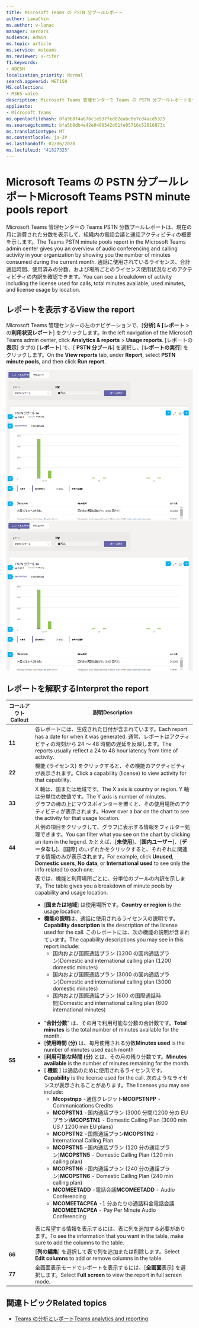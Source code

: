 ```yaml
---
title: Microsoft Teams の PSTN 分プールレポート
author: LanaChin
ms.author: v-lanac
manager: serdars
audience: Admin
ms.topic: article
ms.service: msteams
ms.reviewer: v-rifer
f1.keywords:
- NOCSH
localization_priority: Normal
search.appverid: MET150
MS.collection:
- M365-voice
description: Microsoft Teams 管理センターで Teams の PSTN 分プールレポートを使用して、組織内の現在の月に消費された分数を確認する方法について説明します。
appliesto:
- Microsoft Teams
ms.openlocfilehash: 0fa9b8f4a676c1e937fed02eabc0e7cd4acd5325
ms.sourcegitcommit: bfa5b8db4e42e0480542d61fe05716c52016873c
ms.translationtype: MT
ms.contentlocale: ja-JP
ms.lasthandoff: 02/06/2020
ms.locfileid: "41827325"
---
```

# <a name="microsoft-teams-pstn-minute-pools-report"></a><span data-ttu-id="5f957-103">Microsoft Teams の PSTN 分プールレポート</span><span class="sxs-lookup"><span data-stu-id="5f957-103">Microsoft Teams PSTN minute pools report</span></span>

<span data-ttu-id="5f957-104">Microsoft Teams 管理センターの Teams PSTN 分数プールレポートは、現在の月に消費された分数を表示して、組織内の電話会議と通話アクティビティの概要を示します。</span><span class="sxs-lookup"><span data-stu-id="5f957-104">The Teams PSTN minute pools report in the Microsoft Teams admin center gives you an overview of audio conferencing and calling activity in your organization by showing you the number of minutes consumed during the current month.</span></span> <span data-ttu-id="5f957-105">通話に使用されているライセンス、合計通話時間、使用済みの分数、および場所ごとのライセンス使用状況などのアクティビティの内訳を確認できます。</span><span class="sxs-lookup"><span data-stu-id="5f957-105">You can see a breakdown of activity including the license used for calls, total minutes available, used minutes, and license usage by location.</span></span>

## <a name="view-the-report"></a><span data-ttu-id="5f957-106">レポートを表示する</span><span class="sxs-lookup"><span data-stu-id="5f957-106">View the report</span></span>

<span data-ttu-id="5f957-107">Microsoft Teams 管理センターの左のナビゲーションで、[**分析] & [レポート** > の**利用状況レポート**] をクリックします。</span><span class="sxs-lookup"><span data-stu-id="5f957-107">In the left navigation of the Microsoft Teams admin center, click **Analytics & reports** > **Usage reports**.</span></span> <span data-ttu-id="5f957-108">[レポートの**表示**] タブの [**レポート**] で、[ **PSTN 分プール**] を選択し、[**レポートの実行**] をクリックします。</span><span class="sxs-lookup"><span data-stu-id="5f957-108">On the **View reports** tab, under **Report**, select **PSTN minute pools**, and then click **Run report**.</span></span>

<span data-ttu-id="5f957-109">![管理センターの Teams の PSTN 分単位のプールレポートのスクリーンショット](../media/teams-reports-pstn-minute-pools-with-callouts.png "番号付き吹き出しが含まれる Microsoft Teams 管理センターの Teams PSTN 分プールレポートのスクリーンショット")</span><span class="sxs-lookup"><span data-stu-id="5f957-109">![Screenshot of the Teams PSTN minute pools report in the admin center](../media/teams-reports-pstn-minute-pools-with-callouts.png "Screenshot of the Teams PSTN minute pools report in the Microsoft Teams admin center with numbered callouts")</span></span>

## <a name="interpret-the-report"></a><span data-ttu-id="5f957-110">レポートを解釈する</span><span class="sxs-lookup"><span data-stu-id="5f957-110">Interpret the report</span></span>

|<span data-ttu-id="5f957-111">コールアウト</span><span class="sxs-lookup"><span data-stu-id="5f957-111">Callout</span></span> |<span data-ttu-id="5f957-112">説明</span><span class="sxs-lookup"><span data-stu-id="5f957-112">Description</span></span>  |
|--------|-------------|
|<span data-ttu-id="5f957-113">**1**</span><span class="sxs-lookup"><span data-stu-id="5f957-113">**1**</span></span>   |<span data-ttu-id="5f957-114">各レポートには、生成された日付が含まれています。</span><span class="sxs-lookup"><span data-stu-id="5f957-114">Each report has a date for when it was generated.</span></span> <span data-ttu-id="5f957-115">通常、レポートはアクティビティの時刻から 24 ～ 48 時間の遅延を反映します。</span><span class="sxs-lookup"><span data-stu-id="5f957-115">The reports usually reflect a 24 to 48 hour latency from time of activity.</span></span> |
|<span data-ttu-id="5f957-116">**2**</span><span class="sxs-lookup"><span data-stu-id="5f957-116">**2**</span></span>   |<span data-ttu-id="5f957-117">機能 (ライセンス) をクリックすると、その機能のアクティビティが表示されます。</span><span class="sxs-lookup"><span data-stu-id="5f957-117">Click a capability (license) to view activity for that capability.</span></span> |
|<span data-ttu-id="5f957-118">**3**</span><span class="sxs-lookup"><span data-stu-id="5f957-118">**3**</span></span>   |<span data-ttu-id="5f957-119">X 軸は、国または地域です。</span><span class="sxs-lookup"><span data-stu-id="5f957-119">The X axis is country or region.</span></span> <span data-ttu-id="5f957-120">Y 軸は分単位の数値です。</span><span class="sxs-lookup"><span data-stu-id="5f957-120">The Y axis is number of minutes.</span></span> <br><span data-ttu-id="5f957-121">グラフの棒の上にマウスポインターを置くと、その使用場所のアクティビティが表示されます。</span><span class="sxs-lookup"><span data-stu-id="5f957-121">Hover over a bar on the chart to see the activity for that usage location.</span></span>  |
|<span data-ttu-id="5f957-122">**4**</span><span class="sxs-lookup"><span data-stu-id="5f957-122">**4**</span></span>   |<span data-ttu-id="5f957-123">凡例の項目をクリックして、グラフに表示する情報をフィルター処理できます。</span><span class="sxs-lookup"><span data-stu-id="5f957-123">You can filter what you see on the chart by clicking an item in the legend.</span></span> <span data-ttu-id="5f957-124">たとえば、[**未使用**]、[**国内ユーザー**]、[**データなし**]、[国際] のいずれかをクリックすると、それぞれに関連する情報のみが表示**され**ます。</span><span class="sxs-lookup"><span data-stu-id="5f957-124">For example, click **Unused**, **Domestic users**, **No data**, or **International used** to see only the info related to each one.</span></span> |
|<span data-ttu-id="5f957-125">**5**</span><span class="sxs-lookup"><span data-stu-id="5f957-125">**5**</span></span>   |<span data-ttu-id="5f957-126">表では、機能と利用場所ごとに、分単位のプールの内訳を示します。</span><span class="sxs-lookup"><span data-stu-id="5f957-126">The table gives you a breakdown of minute pools by capability and usage location.</span></span> <ul><li><span data-ttu-id="5f957-127">[**国または地域**] は使用場所です。</span><span class="sxs-lookup"><span data-stu-id="5f957-127">**Country or region** is the usage location.</span></span> </li><li><span data-ttu-id="5f957-128">**機能の説明**は、通話に使用されるライセンスの説明です。</span><span class="sxs-lookup"><span data-stu-id="5f957-128">**Capability description** is the description of the license used for the call.</span></span>  <span data-ttu-id="5f957-129">このレポートには、次の機能の説明が含まれています。</span><span class="sxs-lookup"><span data-stu-id="5f957-129">The capability descriptions you may see in this report include:</span></span> <ul><li><span data-ttu-id="5f957-130">国内および国際通話プラン (1200 の国内通話プラン)</span><span class="sxs-lookup"><span data-stu-id="5f957-130">Domestic and international calling plan (1200 domestic minutes)</span></span></li><li><span data-ttu-id="5f957-131">国内および国際通話プラン (3000 の国内通話プラン)</span><span class="sxs-lookup"><span data-stu-id="5f957-131">Domestic and international calling plan (3000 domestic minutes)</span></span></li><li><span data-ttu-id="5f957-132">国内および国際通話プラン (600 の国際通話時間)</span><span class="sxs-lookup"><span data-stu-id="5f957-132">Domestic and international calling plan (600 international minutes)</span></span></li></ul></li><br><li><span data-ttu-id="5f957-133">"**合計分数**" は、その月で利用可能な分数の合計数です。</span><span class="sxs-lookup"><span data-stu-id="5f957-133">**Total minutes** is the total number of minutes available for the month.</span></span></li><li><span data-ttu-id="5f957-134">[**使用時間 (分)** は、毎月使用される分数</span><span class="sxs-lookup"><span data-stu-id="5f957-134">**Minutes used** is the number of minutes used each month</span></span></li> <li><span data-ttu-id="5f957-135">[**利用可能な時間 (分)** とは、その月の残り分数です。</span><span class="sxs-lookup"><span data-stu-id="5f957-135">**Minutes available** is the number of minutes remaining for the month.</span></span></li><li><span data-ttu-id="5f957-136">[ **機能** ] は通話のために使用されるライセンスです。</span><span class="sxs-lookup"><span data-stu-id="5f957-136">**Capability** is the license used for the call.</span></span> <span data-ttu-id="5f957-137">次のようなライセンスが表示されることがあります。</span><span class="sxs-lookup"><span data-stu-id="5f957-137">The licenses you may see include:</span></span><ul><li><span data-ttu-id="5f957-138">**Mcopstnpp** -通信クレジット</span><span class="sxs-lookup"><span data-stu-id="5f957-138">**MCOPSTNPP** - Communications Credits</span></span></li><li><span data-ttu-id="5f957-139">**MCOPSTN1** -国内通話プラン (3000 分間/1200 分の EU プラン)</span><span class="sxs-lookup"><span data-stu-id="5f957-139">**MCOPSTN1** - Domestic Calling Plan (3000 min US / 1200 min EU plans)</span></span></li><li><span data-ttu-id="5f957-140">**MCOPSTN2** -国際通話プラン</span><span class="sxs-lookup"><span data-stu-id="5f957-140">**MCOPSTN2** - International Calling Plan</span></span></li><li><span data-ttu-id="5f957-141">**MCOPSTN5** -国内通話プラン (120 分の通話プラン)</span><span class="sxs-lookup"><span data-stu-id="5f957-141">**MCOPSTN5** - Domestic Calling Plan (120 min calling plan)</span></span></li><li><span data-ttu-id="5f957-142">**MCOPSTN6** -国内通話プラン (240 分の通話プラン)</span><span class="sxs-lookup"><span data-stu-id="5f957-142">**MCOPSTN6** - Domestic Calling Plan (240 min calling plan)</span></span></li><li><span data-ttu-id="5f957-143">**MCOMEETADD** -電話会議</span><span class="sxs-lookup"><span data-stu-id="5f957-143">**MCOMEETADD** - Audio Conferencing</span></span></li><li><span data-ttu-id="5f957-144">**MCOMEETACPEA** -1 分あたりの通話料金電話会議</span><span class="sxs-lookup"><span data-stu-id="5f957-144">**MCOMEETACPEA** - Pay Per Minute Audio Conferencing</span></span></li></ul></li> </ul> <span data-ttu-id="5f957-145">表に希望する情報を表示するには、表に列を追加する必要があります。</span><span class="sxs-lookup"><span data-stu-id="5f957-145">To see the information that you want in the table, make sure to add the columns to the table.</span></span>|
|<span data-ttu-id="5f957-146">**6**</span><span class="sxs-lookup"><span data-stu-id="5f957-146">**6**</span></span>   |<span data-ttu-id="5f957-147">[**列の編集**] を選択して表で列を追加または削除します。</span><span class="sxs-lookup"><span data-stu-id="5f957-147">Select **Edit columns** to add or remove columns in the table.</span></span>|
|<span data-ttu-id="5f957-148">**7**</span><span class="sxs-lookup"><span data-stu-id="5f957-148">**7**</span></span>   |<span data-ttu-id="5f957-149">全画面表示モードでレポートを表示するには、[**全画面**表示] を選択します。</span><span class="sxs-lookup"><span data-stu-id="5f957-149">Select **Full screen** to view the report in full screen mode.</span></span>|

## <a name="related-topics"></a><span data-ttu-id="5f957-150">関連トピック</span><span class="sxs-lookup"><span data-stu-id="5f957-150">Related topics</span></span>

- [<span data-ttu-id="5f957-151">Teams の分析とレポート</span><span class="sxs-lookup"><span data-stu-id="5f957-151">Teams analytics and reporting</span></span>](teams-reporting-reference.md)